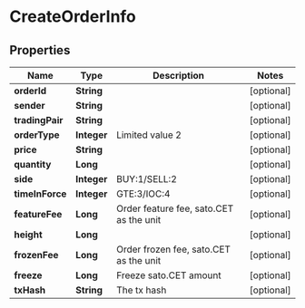 
# CreateOrderInfo

## Properties
Name | Type | Description | Notes
------------ | ------------- | ------------- | -------------
**orderId** | **String** |  |  [optional]
**sender** | **String** |  |  [optional]
**tradingPair** | **String** |  |  [optional]
**orderType** | **Integer** | Limited value 2 |  [optional]
**price** | **String** |  |  [optional]
**quantity** | **Long** |  |  [optional]
**side** | **Integer** | BUY:1/SELL:2 |  [optional]
**timeInForce** | **Integer** | GTE:3/IOC:4 |  [optional]
**featureFee** | **Long** | Order feature fee, sato.CET as the unit |  [optional]
**height** | **Long** |  |  [optional]
**frozenFee** | **Long** | Order frozen fee, sato.CET as the unit |  [optional]
**freeze** | **Long** | Freeze sato.CET amount |  [optional]
**txHash** | **String** | The tx hash |  [optional]



